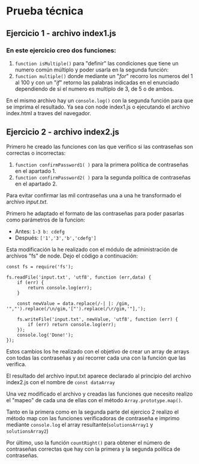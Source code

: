 
# Prueba técnica 

## **Ejercicio 1 - archivo index1.js**

### En este ejercicio creo dos funciones:

1. `function isMultiple()` para "definir" las condiciones que tiene un numero común múltiplo y poder usarla en la segunda función:
2. `function multiple()` donde mediante un "*for*" recorro los numeros del 1 al 100 y con un "*if*" retorno las palabras indicadas en el enunciado dependiendo de si el numero es multiplo de 3, de 5 o de ambos.

En el mismo archivo hay un `console.log()` con la segunda función para que se imprima el resultado. Ya sea con node index1.js o ejecutando el archivo index.html a traves del navegador.

## **Ejercicio 2 - archivo index2.js**

Primero he creado las funciones con las que verifico si las contraseñas son correctas o incorrectas:
1. `function confirmPassword1( )` para la primera política de contraseñas en el apartado 1.
2. `function confirmPassword2( )` para la segunda política de contraseñas en el apartado 2.

Para evitar confirmar las mil contraseñas una a una he transformado el archivo *input.txt*.

Primero he adaptado el formato de las contraseñas para poder pasarlas como parámetros de la funcion:

- Antes: `1-3 b: cdefg`
- Después: `['1','3','b','cdefg']`

Esta modificación la he realizado con el módulo de administración de archivos "fs" de node. Dejo el código a continuación:


    const fs = require('fs');

    fs.readFile('input.txt', 'utf8', function (err,data) {
        if (err) {
            return console.log(err);
        }

        const newValue = data.replace(/-| |: /gim, '","').replace(/\n/gim,'["').replace(/\r/gim,'"],');
    
        fs.writeFile('input.txt', newValue, 'utf8', function (err) {
            if (err) return console.log(err);
        });
        console.log('Done!');
    });

Estos cambios los he realizado con el objetivo de crear un array de arrays con todas las contraseñas y así recorrer cada una con la función que las verifica.

El resultado del archivo input.txt aparece declarado al principio del archivo index2.js con el nombre de `const dataArray` 

Una vez modificado el archivo y creadas las funciones que necesito realizo el "mapeo" de cada una de ellas con el método `Array.prototype.map()`.

Tanto en la primera como en la segunda parte del ejercico 2 realizo el método map con las funciones verificadoras de contraseña e imprimo mediante `console.log` el array resultante(`solutionsArray1` y `solutionsArray2`)

Por último, uso la función `countRight()` para obtener el número de contraseñas correctas que hay con la primera y la segunda política de contraseñas.

